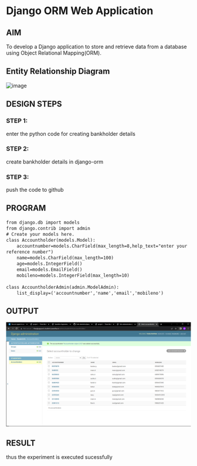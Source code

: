 # Django ORM Web Application

## AIM
To develop a Django application to store and retrieve data from a database using Object Relational Mapping(ORM).

## Entity Relationship Diagram
![image](https://user-images.githubusercontent.com/118343461/209461298-31737141-eb19-45ce-a799-77cf516ac5a6.png)


## DESIGN STEPS

### STEP 1:
enter the python code for creating bankholder details

### STEP 2:
create bankholder details in django-orm

### STEP 3:
push the code to github



## PROGRAM
```
from django.db import models
from django.contrib import admin
# Create your models here.
class Accountholder(models.Model):
    accountnumber=models.CharField(max_length=8,help_text="enter your reference number")
    name=models.CharField(max_length=100)
    age=models.IntegerField()
    email=models.EmailField()
    mobileno=models.IntegerField(max_length=10)

class AccountholderAdmin(admin.ModelAdmin):
    list_display=('accountnumber','name','email','mobileno')
```

## OUTPUT
![output!](djangoaccountnames.png)


## RESULT
thus the experiment is executed sucessfully
